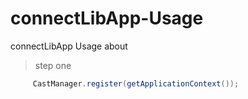 # connectLibApp-Usage
connectLibApp Usage about

> step one

```java
     CastManager.register(getApplicationContext());
```
